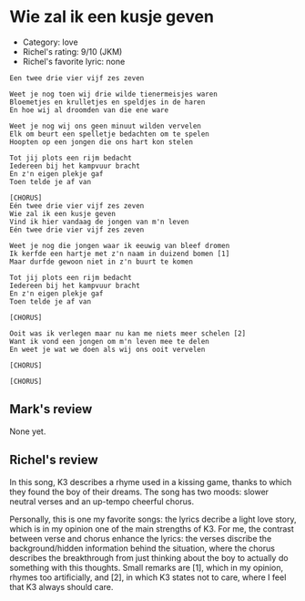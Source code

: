 # Wie zal ik een kusje geven

 * Category: love
 * Richel's rating: 9/10 (JKM)
 * Richel's favorite lyric: none

```
Een twee drie vier vijf zes zeven

Weet je nog toen wij drie wilde tienermeisjes waren
Bloemetjes en krulletjes en speldjes in de haren
En hoe wij al droomden van die ene ware

Weet je nog wij ons geen minuut wilden vervelen
Elk om beurt een spelletje bedachten om te spelen
Hoopten op een jongen die ons hart kon stelen

Tot jij plots een rijm bedacht
Iedereen bij het kampvuur bracht
En z'n eigen plekje gaf
Toen telde je af van

[CHORUS]
Eén twee drie vier vijf zes zeven
Wie zal ik een kusje geven
Vind ik hier vandaag de jongen van m'n leven
Eén twee drie vier vijf zes zeven

Weet je nog die jongen waar ik eeuwig van bleef dromen
Ik kerfde een hartje met z'n naam in duizend bomen [1]
Maar durfde gewoon niet in z'n buurt te komen

Tot jij plots een rijm bedacht
Iedereen bij het kampvuur bracht
En z'n eigen plekje gaf
Toen telde je af van

[CHORUS]

Ooit was ik verlegen maar nu kan me niets meer schelen [2]
Want ik vond een jongen om m'n leven mee te delen
En weet je wat we doen als wij ons ooit vervelen

[CHORUS]

[CHORUS]
```

## Mark's review

None yet.

## Richel's review

In this song, K3 describes a rhyme used in a kissing game, thanks to
which they found the boy of their dreams. The song has two moods: slower
neutral verses and an up-tempo cheerful chorus.

Personally, this is one my favorite songs: the lyrics decribe a light
love story, which is in my opinion one of the main strengths of K3. For
me, the contrast between verse and chorus enhance the lyrics: the verses
discribe the background/hidden information behind the situation, where
the chorus describes the breakthrough from just thinking about the boy
to actually do something with this thoughts. Small remarks are [1],
which in my opinion, rhymes too artificially, and [2], in which K3
states not to care, where I feel that K3 always should care.
